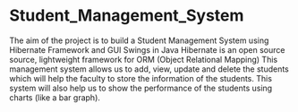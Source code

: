 # Student_Management_System
The aim of the project is to build a Student Management System using Hibernate Framework and GUI Swings in Java
Hibernate is an open source source, lightweight framework for ORM (Object Relational Mapping)
This management system allows us to add, view, update and delete the students which will help the faculty to store the information of the students.
This system will also help us to show the performance of the students using charts (like a bar graph).

